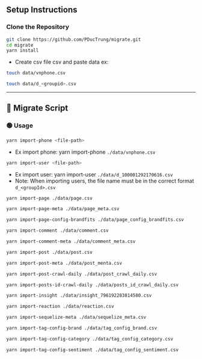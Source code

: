 ## Setup Instructions

### Clone the Repository
```bash
git clone https://github.com/PDucTrung/migrate.git
cd migrate
yarn install
```

- Create csv file csv and paste data ex:

```bash
touch data/vnphone.csv
```
```bash
touch data/d_<groupid>.csv
```

---

## 📅 Migrate Script

### 🟢 **Usage**
```bash
yarn import-phone <file-path>

```
- Ex import phone: yarn import-phone `./data/vnphone.csv`


```bash
yarn import-user <file-path>

```
- Ex import user: yarn import-user `./data/d_100001292170616.csv`
- Note: When importing users, the file name must be in the correct format `d_<groupId>.csv`

```bash
yarn import-page ./data/page.csv

```

```bash
yarn import-page-meta ./data/page_meta.csv

```

```bash
yarn import-page-config-brandfits ./data/page_config_brandfits.csv

```

```bash
yarn import-comment ./data/comment.csv

```

```bash
yarn import-comment-meta ./data/comment_meta.csv

```

```bash
yarn import-post ./data/post.csv

```

```bash
yarn import-post-meta ./data/post_menta.csv

```

```bash
yarn import-post-crawl-daily ./data/post_crawl_daily.csv

```

```bash
yarn import-posts-id-crawl-daily ./data/posts_id_crawl_daily.csv

```

```bash
yarn import-insight ./data/insight_796192283814580.csv

```

```bash
yarn import-reaction ./data/reaction.csv

```

```bash
yarn import-sequelize-meta ./data/sequelize_meta.csv

```

```bash
yarn import-tag-config-brand ./data/tag_config_brand.csv

```

```bash
yarn import-tag-config-category ./data/tag_config_category.csv

```

```bash
yarn import-tag-config-sentiment ./data/tag_config_sentiment.csv

```